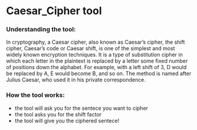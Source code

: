 # Caesar_Cipher tool
### Understanding the tool:
In cryptography, a Caesar cipher, also known as Caesar’s cipher, the shift cipher, Caesar’s code or Caesar shift, is one of the simplest and most widely known encryption techniques. It is a type of substitution cipher in which each letter in the plaintext is replaced by a letter some fixed number of positions down the alphabet. For example, with a left shift of 3, D would be replaced by A, E would become B, and so on. The method is named after Julius Caesar, who used it in his private correspondence.
### How the tool works:
- the tool will ask you for the sentece you want to cipher
- the tool asks you for the shift factor
- the tool will give you the ciphered sentece!